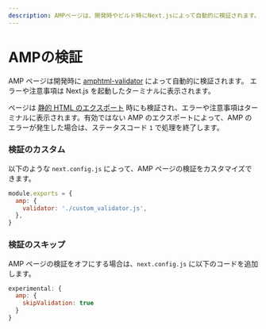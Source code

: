 ```yaml
---
description: AMPページは、開発時やビルド時にNext.jsによって自動的に検証されます。 詳しく学んでいきましょう。
---
```


# AMPの検証

AMP ページは開発時に [amphtml-validator](https://www.npmjs.com/package/amphtml-validator) によって自動的に検証されます。 エラーや注意事項は Next.js を起動したターミナルに表示されます。

ページは [静的 HTML のエクスポート](/docs/advanced-features/static-html-export.md) 時にも検証され、エラーや注意事項はターミナルに表示されます。有効ではない AMP のエクスポートによって、AMP のエラーが発生した場合は、ステータスコード `1` で処理を終了します。

### 検証のカスタム

以下のような `next.config.js` によって、AMP ページの検証をカスタマイズできます。

```jsx
module.exports = {
  amp: {
    validator: './custom_validator.js',
  },
}
```

### 検証のスキップ

AMP ページの検証をオフにする場合は、`next.config.js` に以下のコードを追加します。

```jsx
experimental: {
  amp: {
    skipValidation: true
  }
}
```